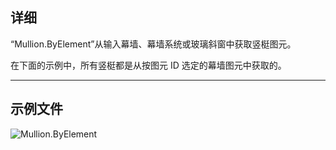 ## 详细
“Mullion.ByElement”从输入幕墙、幕墙系统或玻璃斜窗中获取竖梃图元。

在下面的示例中，所有竖梃都是从按图元 ID 选定的幕墙图元中获取的。
___
## 示例文件

![Mullion.ByElement](./Revit.Elements.Mullion.ByElement_img.jpg)

